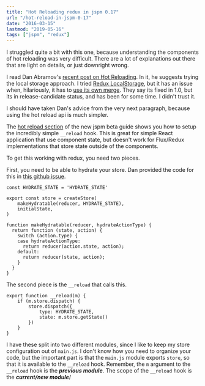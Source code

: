 ```yaml
---
title: "Hot Reloading redux in jspm 0.17"
url: "/hot-reload-in-jspm-0-17"
date: "2016-03-15"
lastmod: "2019-05-16"
tags: ["jspm", "redux"]
---
```


I struggled quite a bit with this one, because understanding the components of hot reloading was very difficult. There are a lot of explanations out there that are light on details, or just downright wrong.

I read Dan Abramov's [recent post on Hot Reloading](https://medium.com/@dan_abramov/hot-reloading-in-react-1140438583bf#.jskstejhr). In it, he suggests trying the local storage approach. I tried [Redux LocalStorage](https://github.com/elgerlambert/redux-localstorage), but it has an issue when, hilariously, it has to [use its own merge](https://github.com/elgerlambert/redux-localstorage/issues/14). They say its fixed in 1.0, but its in release-candidate status, and has been for some time. I didn't trust it.

I should have taken Dan's advice from the very next paragraph, because using the hot reload api is much simpler.

The [hot reload section](http://jspm.io/0.17-beta-guide/hot-reloading.html) of the new jspm beta guide shows you how to setup the incredibly simple `__reload` hook. This is great for simple React application that use component state, but doesn't work for Flux/Redux implementations that store state outside of the components.

To get this working with redux, you need two pieces.

First, you need to be able to hydrate your store. Dan provided the code for this in [this github issue](https://github.com/reactjs/redux/pull/658).

    const HYDRATE_STATE = 'HYDRATE_STATE'
    
    export const store = createStore(
        makeHydratable(reducer, HYDRATE_STATE),
        initialState,
    )
    
    function makeHydratable(reducer, hydrateActionType) {
      return function (state, action) {
        switch (action.type) {
        case hydrateActionType:
          return reducer(action.state, action);
        default:
          return reducer(state, action);
        } 
      }
    }
    

The second piece is the `__reload` that calls this.

    export function __reload(m) {
    	if (m.store.dispatch) {
    		store.dispatch({
    			type: HYDRATE_STATE,
    			state: m.store.getState()
    		})
    	}
    }
    

I have these split into two different modules, since I like to keep my store configuration out of `main.js`. I don't know how you need to organize your code, but the important part is that the `main.js` module exports `store`, so that it is available to the `__reload` hook. Remember, the `m` argument to the `__reload` hook is the ***previous module***. The scope of the `__reload` hook is the ***current/new module***/
